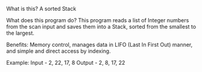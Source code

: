 What is this? A sorted Stack

What does this program do? This program reads a list of Integer numbers from the scan input and saves them into a Stack, sorted from the smallest to the largest.

Benefits: Memory control, manages data in LIFO (Last In First Out) manner, and simple and direct access by indexing.

Example: Input - 2, 22, 17, 8 Output - 2, 8, 17, 22
